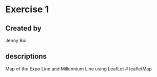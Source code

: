 # Exercise 1
## Created by
Jenny Bui

## descriptions
Map of the Expo Line and Millennium Line using LeafLet #   l e a f l e t M a p  
 
